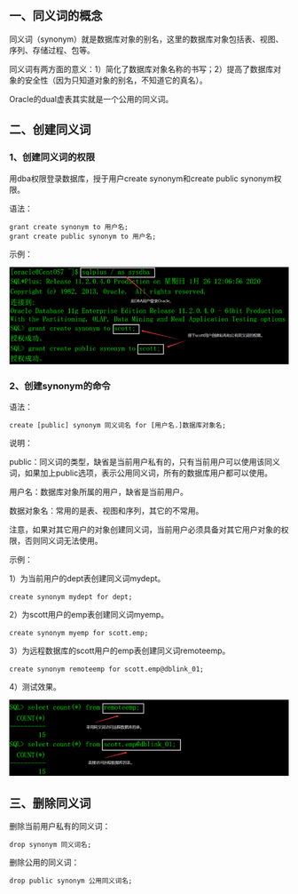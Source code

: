 ## 一、同义词的概念

同义词（synonym）就是数据库对象的别名，这里的数据库对象包括表、视图、序列、存储过程、包等。

同义词有两方面的意义：1）简化了数据库对象名称的书写；2）提高了数据库对象的安全性（因为只知道对象的别名，不知道它的真名）。

Oracle的dual虚表其实就是一个公用的同义词。

## 二、创建同义词

### 1、创建同义词的权限

用dba权限登录数据库，授于用户create synonym和create public synonym权限。

语法：

```mysql
grant create synonym to 用户名;
grant create public synonym to 用户名;
```

示例：

![](./image/20.1.png)

### 2、创建synonym的命令

语法：

`create [public] synonym 同义词名 for [用户名.]数据库对象名;`

说明：

public：同义词的类型，缺省是当前用户私有的，只有当前用户可以使用该同义词，如果加上public选项，表示公用同义词，所有的数据库用户都可以使用。

用户名：数据库对象所属的用户，缺省是当前用户。

数据对象名：常用的是表、视图和序列，其它的不常用。

注意，如果对其它用户的对象创建同义词，当前用户必须具备对其它用户对象的权限，否则同义词无法使用。

示例：

1）为当前用户的dept表创建同义词mydept。

`create synonym mydept for dept;`

2）为scott用户的emp表创建同义词myemp。

`create synonym myemp for scott.emp;`

3）为远程数据库的scott用户的emp表创建同义词remoteemp。

`create synonym remoteemp for scott.emp@dblink_01;`

4）测试效果。

![](./image/20.2.png)

## 三、删除同义词

删除当前用户私有的同义词：

`drop synonym 同义词名;`

删除公用的同义词：

`drop public synonym 公用同义词名;`
